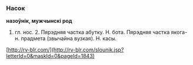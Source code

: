 ### Насок
**назоўнік, мужчынскі род**

1. гл. нос. 2. Пярэдняя частка абутку. Н. бота. Пярэдняя частка якога-н. прадмета (звычайна вузкая). Н. касы.

<a rel="author">[http://rv-blr.com/](http://rv-blr.com/slounik.jsp?letterId=0&maskId=0&pageId=1843)</a>
